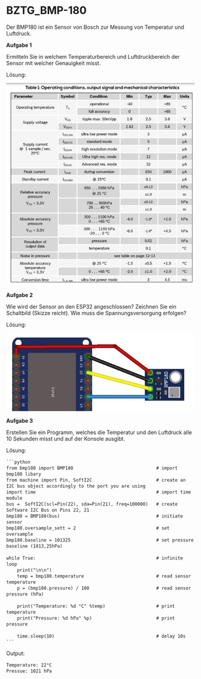 # BZTG_BMP-180

Der BMP180 ist ein Sensor von Bosch zur Messung von Temperatur und Luftdruck.

__Aufgabe 1__

Ermitteln Sie in welchem Temperaturbereich und Luftdruckbereich der Sensor mit welcher Genauigkeit misst.

Lösung:

![IMG_Operating_conditions](data\operating_conditions.JPG)


__Aufgabe 2__

Wie wird der Sensor an den ESP32 angeschlossen? Zeichnen Sie ein Schaltbild (Skizze reicht). Wie muss die Spannungsversorgung erfolgen?

Lösung:

![IMG_Circuit](data\circuit.JPG)

__Aufgabe 3__

Erstellen Sie ein Programm, welches die Temperatur und den Luftdruck alle 10 Sekunden misst und auf der Konsole ausgibt.

Lösung:

    ```python
    from bmp180 import BMP180                               # import bmp180 libary
    from machine import Pin, SoftI2C                        # create an I2C bus object accordingly to the port you are using
    import time                                             # import time module
    bus =  SoftI2C(scl=Pin(22), sda=Pin(21), freq=100000)   # create Software I2C Bus on Pins 22, 21
    bmp180 = BMP180(bus)                                    # initiate sensor
    bmp180.oversample_sett = 2                              # set oversample
    bmp180.baseline = 101325                                # set pressure baseline (1013,25hPa)

    while True:                                             # infinite loop
        print("\n\n")
        temp = bmp180.temperature                           # read sensor temperature
        p = (bmp180.pressure) / 100                         # read sensor pressure (hPa)

        print("Temperature: %d °C" %temp)                   # print temperature
        print("Pressure: %d hPa" %p)                        # print pressure
        
        time.sleep(10)                                      # delay 10s
    ```

Output: 

    Temperature: 22°C
    Pressue: 1021 hPa